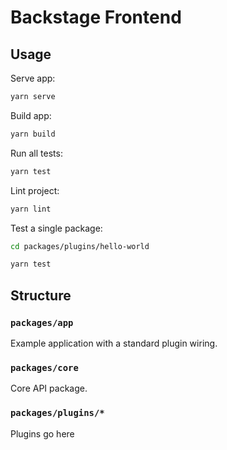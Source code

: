 # Backstage Frontend

## Usage

Serve app:

```bash
yarn serve
```

Build app:

```bash
yarn build
```

Run all tests:

```bash
yarn test
```

Lint project:

```bash
yarn lint
```

Test a single package:

```bash
cd packages/plugins/hello-world

yarn test
```

## Structure

### `packages/app`

Example application with a standard plugin wiring.

### `packages/core`

Core API package.

### `packages/plugins/*`

Plugins go here
